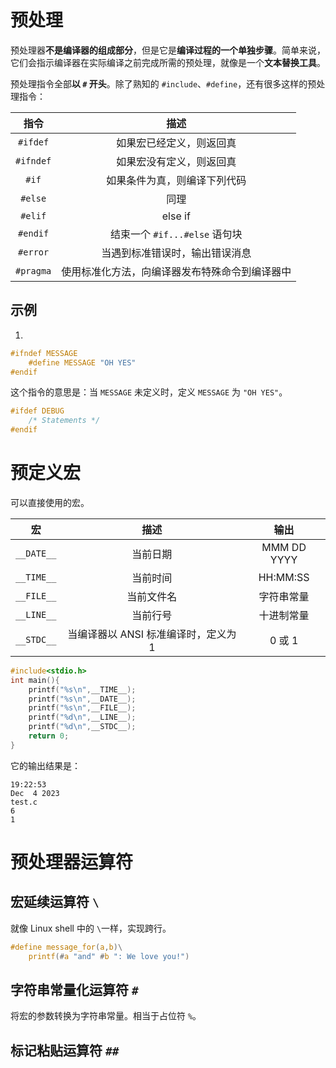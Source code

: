 # 预处理
预处理器**不是编译器的组成部分**，但是它是**编译过程的一个单独步骤**。简单来说，它们会指示编译器在实际编译之前完成所需的预处理，就像是一个**文本替换工具**。

预处理指令全部**以 `#` 开头**。除了熟知的 `#include`、`#define`，还有很多这样的预处理指令：

指令|描述
:-:|:-:
`#ifdef`|如果宏已经定义，则返回真
`#ifndef`|如果宏没有定义，则返回真
`#if`|如果条件为真，则编译下列代码
`#else`|同理
`#elif`|else if
`#endif`|结束一个 `#if...#else` 语句块
`#error`|当遇到标准错误时，输出错误消息
`#pragma`|使用标准化方法，向编译器发布特殊命令到编译器中

## 示例
1. 
```c
#ifndef MESSAGE
    #define MESSAGE "OH YES"
#endif
```
这个指令的意思是：当 `MESSAGE` 未定义时，定义 `MESSAGE` 为 `"OH YES"`。

```c
#ifdef DEBUG
    /* Statements */
#endif
```

# 预定义宏
可以直接使用的宏。

宏|描述|输出
:-:|:-:|:-:
`__DATE__`|当前日期|MMM DD YYYY
`__TIME__`|当前时间|HH:MM:SS
`__FILE__`|当前文件名|字符串常量
`__LINE__`|当前行号|十进制常量
`__STDC__`|当编译器以 ANSI 标准编译时，定义为 1|0 或 1

```c
#include<stdio.h>
int main(){
    printf("%s\n",__TIME__);
    printf("%s\n",__DATE__);
    printf("%s\n",__FILE__);
    printf("%d\n",__LINE__);
    printf("%d\n",__STDC__);
    return 0;
}
```

它的输出结果是：

```
19:22:53
Dec  4 2023
test.c
6
1
```
# 预处理器运算符
## 宏延续运算符 `\`
就像 Linux shell 中的 `\`一样，实现跨行。

```c
#define message_for(a,b)\
    printf(#a "and" #b ": We love you!")
```

## 字符串常量化运算符 `#`
将宏的参数转换为字符串常量。相当于占位符 `%`。

## 标记粘贴运算符 `##`

